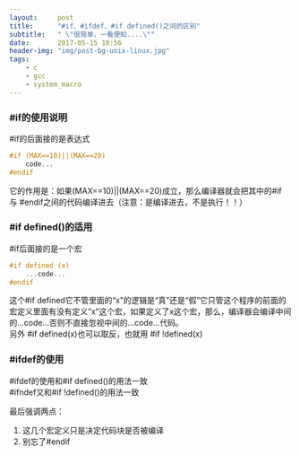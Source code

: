 ```yaml
---
layout:     post
title:      "#if、#ifdef、#if defined()之间的区别"
subtitle:   " \"很简单，一看便知....\""
date:       2017-05-15 10:56
header-img: "img/post-bg-unix-linux.jpg"
tags:
    - c
    - gcc
    - system_macro
---
```


### \#if的使用说明

\#if的后面接的是表达式

```c
#if (MAX==10)||(MAX==20)
    code...
#endif
```

它的作用是：如果(MAX==10)||(MAX==20)成立，那么编译器就会把其中的#if 与 #endif之间的代码编译进去（注意：是编译进去，不是执行！！）

### \#if defined()的适用

\#if后面接的是一个宏

```c
#if defined (x)
    ...code...
#endif
```

这个\#if defined它不管里面的“x”的逻辑是“真”还是“假”它只管这个程序的前面的宏定义里面有没有定义“x”这个宏，如果定义了x这个宏，那么，编译器会编译中间的…code…否则不直接忽视中间的…code…代码。  
另外 \#if defined(x)也可以取反，也就用 \#if !defined(x)

### \#ifdef的使用

\#ifdef的使用和\#if defined()的用法一致  
\#ifndef又和\#if !defined()的用法一致

最后强调两点：

1. 这几个宏定义只是决定代码块是否被编译
2. 别忘了\#endif
